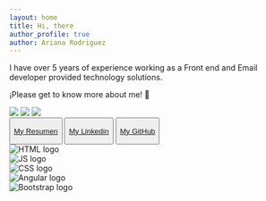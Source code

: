 ```yaml
---
layout: home
title: Hi, there
author_profile: true
author: Ariana Rodriguez
---
```



I have over 5 years of experience working as a Front end and Email developer 
provided technology solutions.

¡Please get to know more about me! 🚀
<!-- [**My Work**](/mywork) or [**My Writing**](/mywriting)  -->


<div class="icons_container">
    <a href="./assets/curriculum.pdf" download="ArianaRodriguez_resumen.pdf"><img id="icon_1" src="./assets/images/descargar.png"></a>
    <a href="https://www.linkedin.com/in/ariana-rodriguez-38a362116/" target="_blank"><img id="icon_2" src="./assets/images/linkedin.png"></a>
    <a id="last_a" href="https://github.com/ari-rm21" target="_blank"><img id="icon_3" src="./assets/images/github.png"></a>
</div>

<div class="container_btns">
   <button><a href="./assets/curriculum.pdf" download="ArianaRodriguez_resumen.pdf"><p>My Resumen</p></a></button>
   <button><a href="https://www.linkedin.com/in/ariana-rodriguez-38a362116/" target="_blank"><p>My Linkedin</p></a></button>
   <button><a id="last_a" href="https://github.com/ari-rm21" target="_blank"><p>My GitHub</p></a></button>
</div>

<div class="carousel">
  <div class="carousel-inner">
    <div class="carousel-item active">
      <img src="./assets/images/angular_logo.png" alt="HTML logo">
    </div>
    <div class="carousel-item">
      <img src="./assets/images/js_logo.png" alt="JS logo">
    </div>
     <div class="carousel-item">
      <img src="./assets/images/bootstrap_logo.png" alt="CSS logo">
    </div>
     <div class="carousel-item">
      <img src="./assets/images/css_logo.png" alt="Angular logo">
    </div>
     <div class="carousel-item">
      <img src="./assets/images/html_logo.png" alt="Bootstrap logo">
    </div>
  </div>